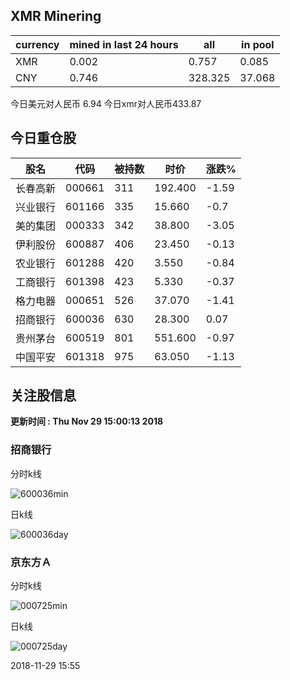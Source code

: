 ## XMR Minering

|currency|mined in last 24 hours|all|in pool|
|---|---|---|---|
|XMR|0.002|0.757|0.085|
|CNY|0.746|328.325|37.068|

今日美元对人民币 6.94	今日xmr对人民币433.87


## 今日重仓股 

|股名|代码|被持数|时价|涨跌%|
|---|---|---|---|---|
|长春高新|000661|311|192.400|-1.59|
|兴业银行|601166|335|15.660|-0.7|
|美的集团|000333|342|38.800|-3.05|
|伊利股份|600887|406|23.450|-0.13|
|农业银行|601288|420|3.550|-0.84|
|工商银行|601398|423|5.330|-0.37|
|格力电器|000651|526|37.070|-1.41|
|招商银行|600036|630|28.300|0.07|
|贵州茅台|600519|801|551.600|-0.97|
|中国平安|601318|975|63.050|-1.13|

## 关注股信息
**更新时间 : Thu Nov 29 15:00:13 2018**
### 招商银行 
分时k线

![600036min](http://image.sinajs.cn/newchart/min/n/sh600036.gif)

日k线

![600036day](http://image.sinajs.cn/newchart/daily/n/sh600036.gif)

### 京东方Ａ 
分时k线

![000725min](http://image.sinajs.cn/newchart/min/n/sz000725.gif)

日k线

![000725day](http://image.sinajs.cn/newchart/daily/n/sz000725.gif)

2018-11-29 15:55